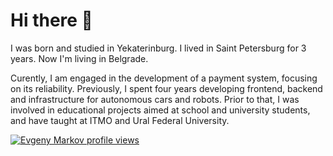 # Hi there 👋

I was born and studied in Yekaterinburg. I lived in Saint Petersburg for 3 years. Now I'm living in Belgrade.

Curently, I am engaged in the development of a payment system, focusing on its reliability.
Previously, I spent four years developing frontend, backend and infrastructure for autonomous cars and robots.
Prior to that, I was involved in educational projects aimed at school and university students, and have taught at ITMO and Ural Federal University.

[![Evgeny Markov profile views](https://u8views.com/api/v1/github/profiles/16443248/views/day-week-month-total-count.svg)](https://u8views.com/github/evgenymarkov)
